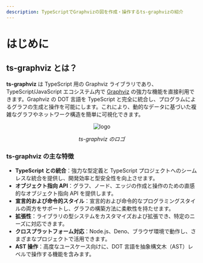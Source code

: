 ```yaml
---
description: TypeScriptでGraphvizの図を作成・操作するts-graphvizの紹介
---
```

# はじめに

## ts-graphviz とは？

**ts-graphviz** は TypeScript 用の Graphviz ライブラリであり、TypeScript/JavaScript エコシステム内で [Graphviz](https://graphviz.gitlab.io/) の強力な機能を直接利用できます。Graphviz の DOT 言語を TypeScript と完全に統合し、プログラムによるグラフの生成と操作を可能にします。これにより、動的なデータに基づいた複雑なグラフやネットワーク構造を簡単に可視化できます。

<div align="center">

![logo](/img/logo.png)

<i>ts-graphviz のロゴ</i>
</div>

### ts-graphviz の主な特徴

- **TypeScript との統合**：強力な型定義と TypeScript プロジェクトへのシームレスな統合を提供し、開発効率と型安全性を向上させます。
- **オブジェクト指向 API**：グラフ、ノード、エッジの作成と操作のための直感的なオブジェクト指向 API を提供します。
- **宣言的および命令的スタイル**：宣言的および命令的なプログラミングスタイルの両方をサポートし、グラフの構築方法に柔軟性を持たせます。
- **拡張性**：ライブラリの型システムをカスタマイズおよび拡張でき、特定のニーズに対応できます。
- **クロスプラットフォーム対応**：Node.js、Deno、ブラウザ環境で動作し、さまざまなプロジェクトで活用できます。
- **AST 操作**：高度なユースケース向けに、DOT 言語を抽象構文木（AST）レベルで操作する機能を含みます。
